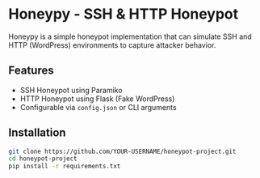 # Honeypy - SSH & HTTP Honeypot

Honeypy is a simple honeypot implementation that can simulate SSH and HTTP (WordPress) environments to capture attacker behavior.

## Features
- SSH Honeypot using Paramiko
- HTTP Honeypot using Flask (Fake WordPress)
- Configurable via `config.json` or CLI arguments

## Installation
```bash
git clone https://github.com/YOUR-USERNAME/honeypot-project.git
cd honeypot-project
pip install -r requirements.txt
